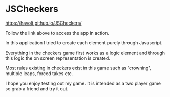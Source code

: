 # JSCheckers

https://havolt.github.io/JSCheckers/

Follow the link above to access the app in action.

In this application I tried to create each element purely through Javascript. 

Everything in the checkers game first works as a logic element and through this logic the on screen representation is created.

Most rules existing in checkers exist in this game such as 'crowning', multiple leaps, forced takes etc.

I hope you enjoy testing out my game. It is intended as a two player game so grab a friend and try it out.
